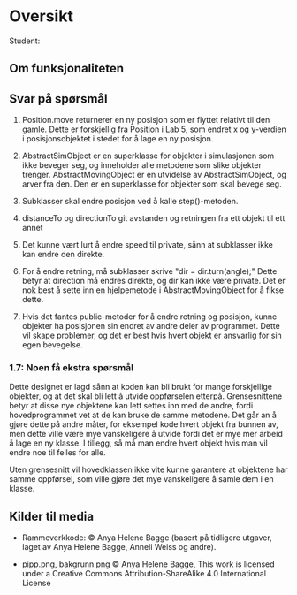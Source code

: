 # Oversikt

Student:

## Om funksjonaliteten

## Svar på spørsmål

1. Position.move returnerer en ny posisjon som er flyttet relativt til den gamle. Dette er forskjellig fra Position i Lab 5, som endret x og y-verdien i posisjonsobjektet i stedet for å lage en ny posisjon.

2. AbstractSimObject er en superklasse for objekter i simulasjonen som ikke beveger seg, og inneholder alle metodene som slike objekter trenger. AbstractMovingObject er en utvidelse av AbstractSimObject, og arver fra den. Den er en superklasse for objekter som skal bevege seg.

3. Subklasser skal endre posisjon ved å kalle step()-metoden.

4. distanceTo og directionTo git avstanden og retningen fra ett objekt til ett annet

5. Det kunne vært lurt å endre speed til private, sånn at subklasser ikke kan endre den direkte.

6. For å endre retning, må subklasser skrive "dir = dir.turn(angle);" Dette betyr at direction må endres direkte, og dir kan ikke være private. Det er nok best å sette inn en hjelpemetode i AbstractMovingObject for å fikse dette.

7. Hvis det fantes public-metoder for å endre retning og posisjon, kunne objekter ha posisjonen sin endret av andre deler av programmet. Dette vil skape problemer, og det er best hvis hvert objekt er ansvarlig for sin egen bevegelse.

### 1.7: Noen få ekstra spørsmål

Dette designet er lagd sånn at koden kan bli brukt for mange forskjellige objekter, og at det skal bli lett å utvide oppførselen etterpå. Grensesnittene betyr at disse nye objektene kan lett settes inn med de andre, fordi hovedprogrammet vet at de kan bruke de samme metodene. Det går an å gjøre dette på andre måter, for eksempel kode hvert objekt fra bunnen av, men dette ville være mye vanskeligere å utvide fordi det er mye mer arbeid å lage en ny klasse. I tillegg, så må man endre hvert objekt hvis man vil endre noe til felles for alle.

Uten grensesnitt vil hovedklassen ikke vite kunne garantere at objektene har samme oppførsel, som ville gjøre det mye vanskeligere å samle dem i en klasse.

## Kilder til media

* Rammeverkkode: © Anya Helene Bagge (basert på tidligere utgaver, laget av Anya Helene Bagge, Anneli Weiss og andre).

* pipp.png, bakgrunn.png © Anya Helene Bagge, This work is licensed under a Creative Commons Attribution-ShareAlike 4.0 International License
